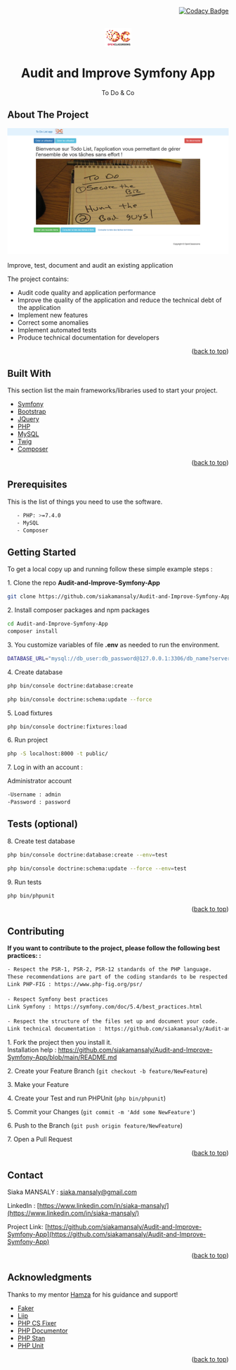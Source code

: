 <div id="top"></div>
<div align="right">

[![Codacy Badge](https://app.codacy.com/project/badge/Grade/4b661091257a4175bacf4a81cf6c0cf9)](https://www.codacy.com/gh/siakamansaly/ToDoAndCo/dashboard?utm_source=github.com&amp;utm_medium=referral&amp;utm_content=siakamansaly/ToDoAndCo&amp;utm_campaign=Badge_Grade)

</div>
<!-- PROJECT LOGO -->
<br />
<div align="center">
  <a href="https://github.com/siakamansaly/Audit-and-Improve-Symfony-App">
    <img src="public/img/Logo_OpenClassrooms.png" alt="Logo">
  </a>
  <h1 align="center">Audit and Improve Symfony App</h1>
  <p align="center">
    To Do & Co
  </p>
</div>

<!-- ABOUT THE PROJECT -->
## About The Project

<div align="center">
    <img src="public/img/Screenshot.png" alt="Screenshot" width="700px">
</div>
<p>Improve, test, document and audit an existing application</p>
<p>The project contains:</p>
<ul>
  <li>Audit code quality and application performance</li>
  <li>Improve the quality of the application and reduce the technical debt of the application</li>
  <li>Implement new features</li>
  <li>Correct some anomalies</li>
  <li>Implement automated tests</li>
  <li>Produce technical documentation for developers</li>
</ul>

<p align="right">(<a href="#top">back to top</a>)</p>

<!-- Built With -->
## Built With

This section list the main frameworks/libraries used to start your project.
<ul>
  <li><a href="https://symfony.com/doc/5.4/index.html" target="_blank">Symfony</a></li>
  <li><a href="https://getbootstrap.com/" target="_blank">Bootstrap</a></li>
  <li><a href="https://jquery.com" target="_blank">JQuery</a></li>
  <li><a href="https://www.php.net/" target="_blank">PHP</a></li>
  <li><a href="https://www.mysql.com/fr/">MySQL</a></li>
  <li><a href="https://twig.symfony.com/" target="_blank">Twig</a></li>
  <li><a href="https://getcomposer.org/" target="_blank">Composer</a></li>
</ul>

<p align="right">(<a href="#top">back to top</a>)</p>

<!-- Prerequisites -->
## Prerequisites

This is the list of things you need to use the software.
   ```sh
      - PHP: >=7.4.0
      - MySQL
      - Composer
   ```
<!-- GETTING STARTED -->
## Getting Started

To get a local copy up and running follow these simple example steps :

1.&nbsp;Clone the repo **Audit-and-Improve-Symfony-App**
   ```sh
   git clone https://github.com/siakamansaly/Audit-and-Improve-Symfony-App.git
   ```

2.&nbsp;Install composer packages and npm packages
   ```sh
   cd Audit-and-Improve-Symfony-App
   composer install
   ```
3.&nbsp;You customize variables of file **.env** as needed to run the environment.
   ```sh
   DATABASE_URL="mysql://db_user:db_password@127.0.0.1:3306/db_name?serverVersion=5.7&charset=utf8mb4"
   ```
4.&nbsp;Create database
   ```sh
   php bin/console doctrine:database:create
   ```
   ```sh
   php bin/console doctrine:schema:update --force
   ```
5.&nbsp;Load fixtures
   ```sh
   php bin/console doctrine:fixtures:load
   ```

6.&nbsp;Run project
   ```sh
   php -S localhost:8000 -t public/
   ```  

7.&nbsp;Log in with an account :

   Administrator account
   ```sh
   -Username : admin
   -Password : password
   ```

<!-- OPTIONAL -->
## Tests (optional)

8.&nbsp;Create test database
   ```sh
   php bin/console doctrine:database:create --env=test
   ```
   ```sh
   php bin/console doctrine:schema:update --force --env=test
   ```
9.&nbsp;Run tests 
   ```sh
   php bin/phpunit
   ```

<p align="right">(<a href="#top">back to top</a>)</p>

<!-- CONTRIBUTING -->
## Contributing

**If you want to contribute to the project, please follow the following best practices: :**

```sh
- Respect the PSR-1, PSR-2, PSR-12 standards of the PHP language. 
These recommendations are part of the coding standards to be respected.
Link PHP-FIG : https://www.php-fig.org/psr/

- Respect Symfony best practices
Link Symfony : https://symfony.com/doc/5.4/best_practices.html

- Respect the structure of the files set up and document your code.
Link technical documentation : https://github.com/siakamansaly/Audit-and-Improve-Symfony-App/tree/main/docs
```

1.&nbsp;Fork the project then you install it.  
Installation help : https://github.com/siakamansaly/Audit-and-Improve-Symfony-App/blob/main/README.md

2.&nbsp;Create your Feature Branch (`git checkout -b feature/NewFeature`)

3.&nbsp;Make your Feature

4.&nbsp;Create your Test and run PHPUnit (`php bin/phpunit`)

5.&nbsp;Commit your Changes (`git commit -m 'Add some NewFeature'`)

6.&nbsp;Push to the Branch (`git push origin feature/NewFeature`)

7.&nbsp;Open a Pull Request

<p align="right">(<a href="#top">back to top</a>)</p>

<!-- CONTACT -->
## Contact

Siaka MANSALY : [siaka.mansaly@gmail.com](siaka.mansaly@gmail.com) 

LinkedIn : [https://www.linkedin.com/in/siaka-mansaly/](https://www.linkedin.com/in/siaka-mansaly/)

Project Link: [https://github.com/siakamansaly/Audit-and-Improve-Symfony-App](https://github.com/siakamansaly/Audit-and-Improve-Symfony-App)
              
<p align="right">(<a href="#top">back to top</a>)</p>

## Acknowledgments

Thanks to my mentor [Hamza](https://github.com/Hamzasakrani) for his guidance and support!

<ul>
  <li><a href="https://fakerphp.github.io/" target="_blank">Faker</a></li>
  <li><a href="https://github.com/liip/LiipTestFixturesBundle" target="_blank">Liip</a></li>
  <li><a href="https://cs.symfony.com/" target="_blank">PHP CS Fixer</a></li>
  <li><a href="https://www.phpdoc.org/" target="_blank">PHP Documentor</a></li>
  <li><a href="https://phpstan.org/user-guide/getting-started" target="_blank">PHP Stan</a></li>
  <li><a href="https://phpunit.de/index.html" target="_blank">PHP Unit</a></li>
</ul>

<p align="right">(<a href="#top">back to top</a>)</p>
